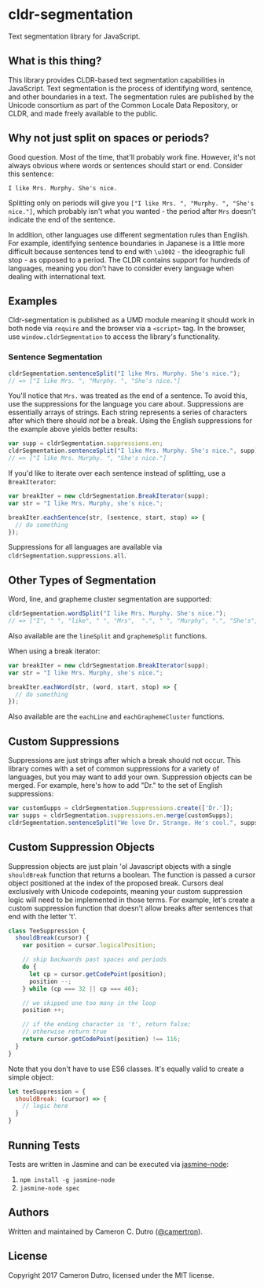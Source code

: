 cldr-segmentation
===

Text segmentation library for JavaScript.

## What is this thing?

This library provides CLDR-based text segmentation capabilities in JavaScript. Text segmentation is the process of identifying word, sentence, and other boundaries in a text. The segmentation rules are published by the Unicode consortium as part of the Common Locale Data Repository, or CLDR, and made freely available to the public.

## Why not just split on spaces or periods?

Good question. Most of the time, that'll probably work fine. However, it's not always obvious where words or sentences should start or end. Consider this sentence:

```text
I like Mrs. Murphy. She's nice.
```

Splitting only on periods will give you `["I like Mrs. ", "Murphy. ", "She's nice."]`, which probably isn't what you wanted - the period after `Mrs` doesn't indicate the end of the sentence.

In addition, other languages use different segmentation rules than English. For example, identifying sentence boundaries in Japanese is a little more difficult because sentences tend to end with `\u3002` - the ideographic full stop - as opposed to a period. The CLDR contains support for hundreds of languages, meaning you don't have to consider every language when dealing with international text.

## Examples

Cldr-segmentation is published as a UMD module meaning it should work in both node via `require` and the browser via a `<script>` tag. In the browser, use `window.cldrSegmentation` to access the library's functionality.

### Sentence Segmentation

```javascript
cldrSegmentation.sentenceSplit("I like Mrs. Murphy. She's nice.");
// => ["I like Mrs. ", "Murphy. ", "She's nice."]
```

You'll notice that `Mrs.` was treated as the end of a sentence. To avoid this, use the suppressions for the language you care about. Suppressions are essentially arrays of strings. Each string represents a series of characters after which there should _not_ be a break. Using the English suppressions for the example above yields better results:

```javascript
var supp = cldrSegmentation.suppressions.en;
cldrSegmentation.sentenceSplit("I like Mrs. Murphy. She's nice.", supp);
// => ["I like Mrs. Murphy. ", "She's nice."]
```

If you'd like to iterate over each sentence instead of splitting, use a `BreakIterator`:

```javascript
var breakIter = new cldrSegmentation.BreakIterator(supp);
var str = "I like Mrs. Murphy, she's nice.";

breakIter.eachSentence(str, (sentence, start, stop) => {
  // do something
});
```

Suppressions for all languages are available via `cldrSegmentation.suppressions.all`.

## Other Types of Segmentation

Word, line, and grapheme cluster segmentation are supported:

```javascript
cldrSegmentation.wordSplit("I like Mrs. Murphy. She's nice.");
// => ["I", " ", "like", " ", "Mrs",  ".", " ", "Murphy", ".", "She's", " ", "nice", "."]
```

Also available are the `lineSplit` and `graphemeSplit` functions.

When using a break iterator:

```javascript
var breakIter = new cldrSegmentation.BreakIterator(supp);
var str = "I like Mrs. Murphy, she's nice.";

breakIter.eachWord(str, (word, start, stop) => {
  // do something
});
```

Also available are the `eachLine` and `eachGraphemeCluster` functions.

## Custom Suppressions

Suppressions are just strings after which a break should not occur. This library comes with a set of common suppressions for a variety of languages, but you may want to add your own. Suppression objects can be merged. For example, here's how to add "Dr." to the set of English suppressions:

```javascript
var customSupps = cldrSegmentation.Suppressions.create(['Dr.']);
var supps = cldrSegmentation.suppressions.en.merge(customSupps);
cldrSegmentation.sentenceSplit("We love Dr. Strange. He's cool.", supps);
```

## Custom Suppression Objects

Suppression objects are just plain 'ol Javascript objects with a single `shouldBreak` function that returns a boolean. The function is passed a cursor object positioned at the index of the proposed break. Cursors deal exclusively with Unicode codepoints, meaning your custom suppression logic will need to be implemented in those terms. For example, let's create a custom suppression function that doesn't allow breaks after sentences that end with the letter 't'.

```javascript
class TeeSuppression {
  shouldBreak(cursor) {
    var position = cursor.logicalPosition;

    // skip backwards past spaces and periods
    do {
      let cp = cursor.getCodePoint(position);
      position --;
    } while (cp === 32 || cp === 46);

    // we skipped one too many in the loop
    position ++;

    // if the ending character is 't', return false;
    // otherwise return true
    return cursor.getCodePoint(position) !== 116;
  }
}
```

Note that you don't have to use ES6 classes. It's equally valid to create a simple object:

```javascript
let teeSuppression = {
  shouldBreak: (cursor) => {
    // logic here
  }
}
```

## Running Tests

Tests are written in Jasmine and can be executed via [jasmine-node](https://github.com/mhevery/jasmine-node):

1. `npm install -g jasmine-node`
2. `jasmine-node spec`

## Authors

Written and maintained by Cameron C. Dutro ([@camertron](https://github.com/camertron)).

## License

Copyright 2017 Cameron Dutro, licensed under the MIT license.
